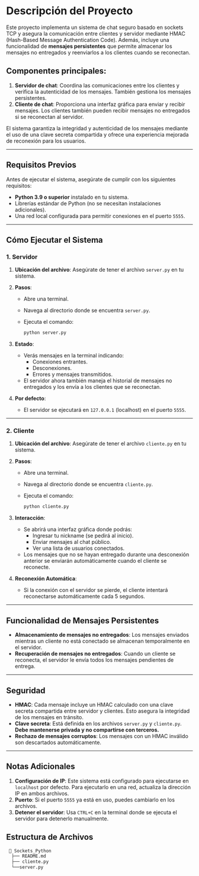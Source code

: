 # Descripción del Proyecto

Este proyecto implementa un sistema de chat seguro basado en sockets TCP y asegura la comunicación entre clientes y servidor mediante HMAC (Hash-Based Message Authentication Code). Además, incluye una funcionalidad de **mensajes persistentes** que permite almacenar los mensajes no entregados y reenviarlos a los clientes cuando se reconectan.

## Componentes principales:

1. **Servidor de chat**: Coordina las comunicaciones entre los clientes y verifica la autenticidad de los mensajes. También gestiona los mensajes persistentes.
2. **Cliente de chat**: Proporciona una interfaz gráfica para enviar y recibir mensajes. Los clientes también pueden recibir mensajes no entregados si se reconectan al servidor.

El sistema garantiza la integridad y autenticidad de los mensajes mediante el uso de una clave secreta compartida y ofrece una experiencia mejorada de reconexión para los usuarios.

---

## Requisitos Previos

Antes de ejecutar el sistema, asegúrate de cumplir con los siguientes requisitos:

- **Python 3.9 o superior** instalado en tu sistema.
- Librerías estándar de Python (no se necesitan instalaciones adicionales).
- Una red local configurada para permitir conexiones en el puerto `5555`.

---

## Cómo Ejecutar el Sistema

### 1. Servidor

1. **Ubicación del archivo**: Asegúrate de tener el archivo `server.py` en tu sistema.
2. **Pasos**:
   - Abre una terminal.
   - Navega al directorio donde se encuentra `server.py`.
   - Ejecuta el comando:

     ```bash
     python server.py
     ```

3. **Estado**:
   - Verás mensajes en la terminal indicando:
     - Conexiones entrantes.
     - Desconexiones.
     - Errores y mensajes transmitidos.
   - El servidor ahora también maneja el historial de mensajes no entregados y los envía a los clientes que se reconectan.

4. **Por defecto**:
   - El servidor se ejecutará en `127.0.0.1` (localhost) en el puerto `5555`.

---

### 2. Cliente

1. **Ubicación del archivo**: Asegúrate de tener el archivo `cliente.py` en tu sistema.
2. **Pasos**:
   - Abre una terminal.
   - Navega al directorio donde se encuentra `cliente.py`.
   - Ejecuta el comando:

     ```bash
     python cliente.py
     ```

3. **Interacción**:
   - Se abrirá una interfaz gráfica donde podrás:
     - Ingresar tu nickname (se pedirá al inicio).
     - Enviar mensajes al chat público.
     - Ver una lista de usuarios conectados.
   - Los mensajes que no se hayan entregado durante una desconexión anterior se enviarán automáticamente cuando el cliente se reconecte.

4. **Reconexión Automática**:
   - Si la conexión con el servidor se pierde, el cliente intentará reconectarse automáticamente cada 5 segundos.

---

## Funcionalidad de Mensajes Persistentes

- **Almacenamiento de mensajes no entregados**: Los mensajes enviados mientras un cliente no está conectado se almacenan temporalmente en el servidor.
- **Recuperación de mensajes no entregados**: Cuando un cliente se reconecta, el servidor le envía todos los mensajes pendientes de entrega.

---

## Seguridad

- **HMAC**: Cada mensaje incluye un HMAC calculado con una clave secreta compartida entre servidor y clientes. Esto asegura la integridad de los mensajes en tránsito.
- **Clave secreta**: Está definida en los archivos `server.py` y `cliente.py`. **Debe mantenerse privada y no compartirse con terceros.**
- **Rechazo de mensajes corruptos**: Los mensajes con un HMAC inválido son descartados automáticamente.

---

## Notas Adicionales

1. **Configuración de IP**: Este sistema está configurado para ejecutarse en `localhost` por defecto. Para ejecutarlo en una red, actualiza la dirección IP en ambos archivos.
2. **Puerto**: Si el puerto `5555` ya está en uso, puedes cambiarlo en los archivos.
3. **Detener el servidor**: Usa `CTRL+C` en la terminal donde se ejecuta el servidor para detenerlo manualmente.

## **Estructura de Archivos**
   ```bash
    📂 Sockets_Python
     ├── README.md
     ├── cliente.py
     └──server.py
